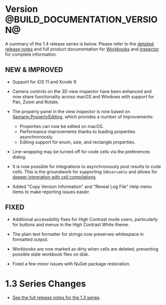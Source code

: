 # Version @BUILD_DOCUMENTATION_VERSION@

A summary of the 1.4 release series is below. Please refer to the
[detailed release notes][docs-detailed-release-notes] and full
product documentation for [Workbooks][docs-workbooks] and
[Inspector][docs-inspector] for complete information.

## NEW & IMPROVED

* Support for iOS 11 and Xcode 9.

* Camera controls on the 3D view inspector have been enhanced and now share
  functionality across macOS and Windows with support for Pan, Zoom and Rotate.

* The property panel in the view inspector is now based on
  [Xamarin.PropertyEditing][proppy], which provides a number of improvements:
  - Properties can now be edited on macOS.
  - Performance improvements thanks to loading properties asynchronously.
  - Editing support for enum, size, and rectangle properties.

* Line-wrapping may be turned off for code cells via the preferences dialog.

* It is now possible for integrations to asynchronously post results to
  code cells. This is the groundwork for supporting `IObservable` and allows
  for [deeper integration with cell compilations][cell-compilations].

* Added "Copy Version Information" and "Reveal Log File" Help menu items to
  make reporting issues easier.

## FIXED

* Additional accessibility fixes for High Contrast mode users, particularly
  for buttons and menus in the High Contrast White theme.

* The plain text formatter for strings now preserves whitespace in formatted
  output.

* Workbooks are now marked as dirty when cells are deleted, preventing possible
  stale workbook files on disk.

* Fixed a few minor issues with NuGet package restoration.

# 1.3 Series Changes

* [See the full release notes for the 1.3 series][13-series].

[github]: https://github.com/Microsoft/workbooks
[proppy]: https://github.com/xamarin/Xamarin.PropertyEditing
[cell-compilations]: https://github.com/Microsoft/workbooks/blob/master/Samples/CompilationIntegration/AgentIntegration.cs

[docs-workbooks]: https://developer.xamarin.com/guides/cross-platform/workbooks/
[docs-inspector]: https://developer.xamarin.com/guides/cross-platform/inspector/
[docs-detailed-release-notes]: https://developer.xamarin.com/releases/interactive/interactive-1.4/
[13-series]: https://developer.xamarin.com/releases/interactive/interactive-1.3